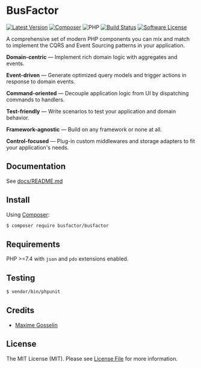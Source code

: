 # BusFactor

[![Latest Version](https://img.shields.io/github/release/busfactor/busfactor.svg)](https://github.com/busfactor/busfactor/releases)
[![Composer](https://img.shields.io/badge/composer-busfactor/busfactor-lightgray)](https://packagist.org/packages/busfactor/busfactor)
![PHP](https://img.shields.io/packagist/php-v/busfactor/busfactor)
[![Build Status](https://img.shields.io/travis/busfactor/busfactor.svg)](https://travis-ci.org/busfactor/busfactor)
[![Software License](https://img.shields.io/badge/license-MIT-blue.svg)](LICENSE)

A comprehensive set of modern PHP components you can mix and match to implement the CQRS and Event Sourcing patterns in your application.

**Domain-centric** — Implement rich domain logic with aggregates and events.

**Event-driven** — Generate optimized query models and trigger actions in response to domain events.

**Command-oriented** — Decouple application logic from UI by dispatching commands to handlers.

**Test-friendly** — Write scenarios to test your application and domain behavior.

**Framework-agnostic** — Build on any framework or none at all.

**Control-focused** — Plug-in custom middlewares and storage adapters to fit your application's needs.

## Documentation

See [docs/README.md](docs/README.md)

## Install

Using [Composer](https://getcomposer.org/):

```bash
$ composer require busfactor/busfactor
```

## Requirements

PHP >=7.4 with `json` and `pdo` extensions enabled.

## Testing

```bash
$ vendor/bin/phpunit
```

## Credits

- [Maxime Gosselin](https://github.com/maximegosselin)

## License

The MIT License (MIT). Please see [License File](LICENSE) for more information.
